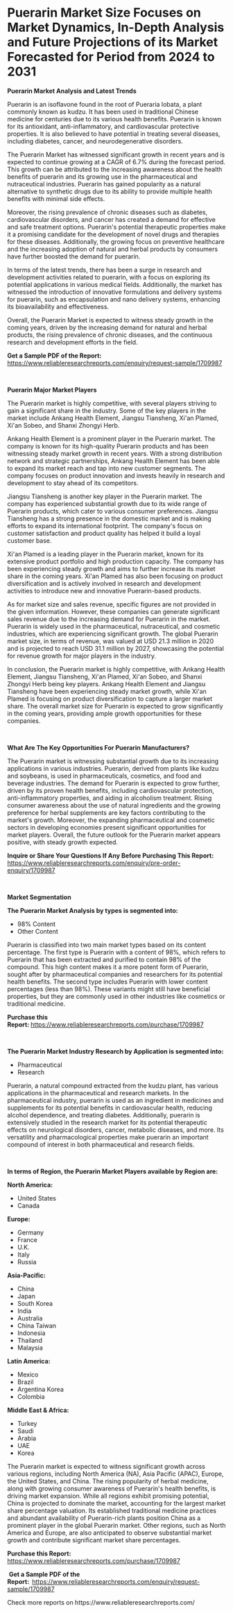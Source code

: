 <p><h1>Puerarin Market Size Focuses on Market Dynamics, In-Depth Analysis and Future Projections of its Market Forecasted for Period from 2024 to 2031</h1></p><p><strong>Puerarin Market Analysis and Latest Trends</strong></p>
<p><p>Puerarin is an isoflavone found in the root of Pueraria lobata, a plant commonly known as kudzu. It has been used in traditional Chinese medicine for centuries due to its various health benefits. Puerarin is known for its antioxidant, anti-inflammatory, and cardiovascular protective properties. It is also believed to have potential in treating several diseases, including diabetes, cancer, and neurodegenerative disorders.</p><p>The Puerarin Market has witnessed significant growth in recent years and is expected to continue growing at a CAGR of 6.7% during the forecast period. This growth can be attributed to the increasing awareness about the health benefits of puerarin and its growing use in the pharmaceutical and nutraceutical industries. Puerarin has gained popularity as a natural alternative to synthetic drugs due to its ability to provide multiple health benefits with minimal side effects.</p><p>Moreover, the rising prevalence of chronic diseases such as diabetes, cardiovascular disorders, and cancer has created a demand for effective and safe treatment options. Puerarin's potential therapeutic properties make it a promising candidate for the development of novel drugs and therapies for these diseases. Additionally, the growing focus on preventive healthcare and the increasing adoption of natural and herbal products by consumers have further boosted the demand for puerarin.</p><p>In terms of the latest trends, there has been a surge in research and development activities related to puerarin, with a focus on exploring its potential applications in various medical fields. Additionally, the market has witnessed the introduction of innovative formulations and delivery systems for puerarin, such as encapsulation and nano delivery systems, enhancing its bioavailability and effectiveness.</p><p>Overall, the Puerarin Market is expected to witness steady growth in the coming years, driven by the increasing demand for natural and herbal products, the rising prevalence of chronic diseases, and the continuous research and development efforts in the field.</p></p>
<p><strong>Get a Sample PDF of the Report:&nbsp;</strong> <a href="https://www.reliableresearchreports.com/enquiry/request-sample/1709987">https://www.reliableresearchreports.com/enquiry/request-sample/1709987</a></p>
<p>&nbsp;</p>
<p><strong>Puerarin Major Market Players</strong></p>
<p><p>The Puerarin market is highly competitive, with several players striving to gain a significant share in the industry. Some of the key players in the market include Ankang Health Element, Jiangsu Tiansheng, Xi'an Plamed, Xi'an Sobeo, and Shanxi Zhongyi Herb. </p><p>Ankang Health Element is a prominent player in the Puerarin market. The company is known for its high-quality Puerarin products and has been witnessing steady market growth in recent years. With a strong distribution network and strategic partnerships, Ankang Health Element has been able to expand its market reach and tap into new customer segments. The company focuses on product innovation and invests heavily in research and development to stay ahead of its competitors. </p><p>Jiangsu Tiansheng is another key player in the Puerarin market. The company has experienced substantial growth due to its wide range of Puerarin products, which cater to various consumer preferences. Jiangsu Tiansheng has a strong presence in the domestic market and is making efforts to expand its international footprint. The company's focus on customer satisfaction and product quality has helped it build a loyal customer base.</p><p>Xi'an Plamed is a leading player in the Puerarin market, known for its extensive product portfolio and high production capacity. The company has been experiencing steady growth and aims to further increase its market share in the coming years. Xi'an Plamed has also been focusing on product diversification and is actively involved in research and development activities to introduce new and innovative Puerarin-based products.</p><p>As for market size and sales revenue, specific figures are not provided in the given information. However, these companies can generate significant sales revenue due to the increasing demand for Puerarin in the market. Puerarin is widely used in the pharmaceutical, nutraceutical, and cosmetic industries, which are experiencing significant growth. The global Puerarin market size, in terms of revenue, was valued at USD 21.3 million in 2020 and is projected to reach USD 31.1 million by 2027, showcasing the potential for revenue growth for major players in the industry.</p><p>In conclusion, the Puerarin market is highly competitive, with Ankang Health Element, Jiangsu Tiansheng, Xi'an Plamed, Xi'an Sobeo, and Shanxi Zhongyi Herb being key players. Ankang Health Element and Jiangsu Tiansheng have been experiencing steady market growth, while Xi'an Plamed is focusing on product diversification to capture a larger market share. The overall market size for Puerarin is expected to grow significantly in the coming years, providing ample growth opportunities for these companies.</p></p>
<p>&nbsp;</p>
<p><strong>What Are The Key Opportunities For Puerarin Manufacturers?</strong></p>
<p><p>The Puerarin market is witnessing substantial growth due to its increasing applications in various industries. Puerarin, derived from plants like kudzu and soybeans, is used in pharmaceuticals, cosmetics, and food and beverage industries. The demand for Puerarin is expected to grow further, driven by its proven health benefits, including cardiovascular protection, anti-inflammatory properties, and aiding in alcoholism treatment. Rising consumer awareness about the use of natural ingredients and the growing preference for herbal supplements are key factors contributing to the market's growth. Moreover, the expanding pharmaceutical and cosmetic sectors in developing economies present significant opportunities for market players. Overall, the future outlook for the Puerarin market appears positive, with steady growth expected.</p></p>
<p><strong>Inquire or Share Your Questions If Any Before Purchasing This Report:</strong> <a href="https://www.reliableresearchreports.com/enquiry/pre-order-enquiry/1709987">https://www.reliableresearchreports.com/enquiry/pre-order-enquiry/1709987</a></p>
<p>&nbsp;</p>
<p><strong>Market Segmentation</strong></p>
<p><strong>The Puerarin Market Analysis by types is segmented into:</strong></p>
<p><ul><li>98% Content</li><li>Other Content</li></ul></p>
<p><p>Puerarin is classified into two main market types based on its content percentage. The first type is Puerarin with a content of 98%, which refers to Puerarin that has been extracted and purified to contain 98% of the compound. This high content makes it a more potent form of Puerarin, sought after by pharmaceutical companies and researchers for its potential health benefits. The second type includes Puerarin with lower content percentages (less than 98%). These variants might still have beneficial properties, but they are commonly used in other industries like cosmetics or traditional medicine.</p></p>
<p><strong>Purchase this Report:&nbsp;</strong><a href="https://www.reliableresearchreports.com/purchase/1709987">https://www.reliableresearchreports.com/purchase/1709987</a></p>
<p>&nbsp;</p>
<p><strong>The Puerarin Market Industry Research by Application is segmented into:</strong></p>
<p><ul><li>Pharmaceutical</li><li>Research</li></ul></p>
<p><p>Puerarin, a natural compound extracted from the kudzu plant, has various applications in the pharmaceutical and research markets. In the pharmaceutical industry, puerarin is used as an ingredient in medicines and supplements for its potential benefits in cardiovascular health, reducing alcohol dependence, and treating diabetes. Additionally, puerarin is extensively studied in the research market for its potential therapeutic effects on neurological disorders, cancer, metabolic diseases, and more. Its versatility and pharmacological properties make puerarin an important compound of interest in both pharmaceutical and research fields.</p></p>
<p>&nbsp;</p>
<p><strong>In terms of Region, the Puerarin Market Players available by Region are:</strong></p>
<p>
    <p> <strong> North America: </strong>
        <ul>
            <li>United States</li>
            <li>Canada</li>
        </ul>
        </p> 
    <p> <strong> Europe: </strong>
        <ul>
            <li>Germany</li>
            <li>France</li>
            <li>U.K.</li>
            <li>Italy</li>
            <li>Russia</li>
        </ul>
        </p> 
    <p> <strong> Asia-Pacific: </strong>
        <ul>
            <li>China</li>
            <li>Japan</li>
            <li>South Korea</li>
            <li>India</li>
            <li>Australia</li>
            <li>China Taiwan</li>
            <li>Indonesia</li>
            <li>Thailand</li>
            <li>Malaysia</li>
        </ul>
        </p> 
    <p> <strong> Latin America: </strong>
        <ul>
            <li>Mexico</li>
            <li>Brazil</li>
            <li>Argentina Korea</li>
            <li>Colombia</li>
        </ul>
        </p> 
    <p> <strong> Middle East & Africa: </strong>
        <ul>
            <li>Turkey</li>
            <li>Saudi</li>
            <li>Arabia</li>
            <li>UAE</li>
            <li>Korea</li>
        </ul>
    </p>
    </p>
<p><p>The Puerarin market is expected to witness significant growth across various regions, including North America (NA), Asia Pacific (APAC), Europe, the United States, and China. The rising popularity of herbal medicine, along with growing consumer awareness of Puerarin's health benefits, is driving market expansion. While all regions exhibit promising potential, China is projected to dominate the market, accounting for the largest market share percentage valuation. Its established traditional medicine practices and abundant availability of Puerarin-rich plants position China as a prominent player in the global Puerarin market. Other regions, such as North America and Europe, are also anticipated to observe substantial market growth and contribute significant market share percentages.</p></p>
<p><strong>Purchase this Report: </strong><a href="https://www.reliableresearchreports.com/purchase/1709987">https://www.reliableresearchreports.com/purchase/1709987</a></p>
<p>&nbsp;<strong>Get a Sample PDF of the Report:&nbsp;&nbsp;</strong><a href="https://www.reliableresearchreports.com/enquiry/request-sample/1709987">https://www.reliableresearchreports.com/enquiry/request-sample/1709987</a></p>
<p><strong></strong></p>
<p>Check more reports on https://www.reliableresearchreports.com/</p>